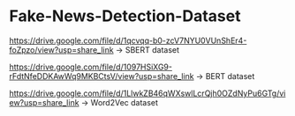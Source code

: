 # Fake-News-Detection-Dataset

https://drive.google.com/file/d/1qcvqq-b0-zcV7NYU0VUnShEr4-foZpzo/view?usp=share_link -> SBERT dataset

https://drive.google.com/file/d/1097HSiXG9-rFdtNfeDDKAwWq9MKBCtsV/view?usp=share_link -> BERT dataset

https://drive.google.com/file/d/1LlwkZB46qWXswlLcrQjh0OZdNyPu6GTg/view?usp=share_link -> Word2Vec dataset
